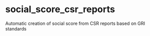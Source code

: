 # social_score_csr_reports
Automatic creation of social score from CSR reports based on GRI standards
